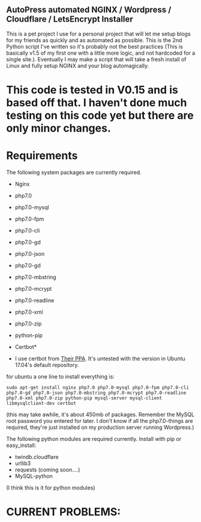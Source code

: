 ## AutoPress automated NGINX / Wordpress / Cloudflare / LetsEncrypt Installer

This is a pet project I use for a personal project that will let me setup blogs for my friends as quickly and as automated as possible. This is the 2nd Python script I've written so it's probably not the best practices (This is basically v1.5 of my first one with a little more logic, and not hardcoded for a single site.). Eventually I may make a script that will take a fresh install of Linux and fully setup NGINX and your blog automagically.



# This code is tested in V0.15 and is based off that. I haven't done much testing on this code yet but there are only minor changes.

# Requirements



The following system packages are currently required.

* Nginx
* php7.0
* php7.0-mysql
* php7.0-fpm
* php7.0-cli
* php7.0-gd
* php7.0-json
* php7.0-gd
* php7.0-mbstring
* php7.0-mcrypt
* php7.0-readline
* php7.0-xml
* php7.0-zip
* python-pip
* Certbot*

* I use certbot from [Their PPA](https://certbot.eff.org/all-instructions/#ubuntu-17-04-zesty-nginx). It's untested with the version in Ubuntu 17.04's default repository.

for ubuntu a one line to install everything is:

```
sudo apt-get install nginx php7.0 php7.0-mysql php7.0-fpm php7.0-cli php7.0-gd php7.0-json php7.0-mbstring php7.0-mcrypt php7.0-readline php7.0-xml php7.0-zip python-pip mysql-server mysql-client libmysqlclient-dev certbot
```

(this may take awhile, it's about 450mb of packages. Remember the MySQL root password you entered for later. I don't know if all the php7.0-things are required, they're just installed on my production server running Wordpress.)

The following python modules are required currently. Install with pip or easy_install:

* twindb.cloudflare
* urllib3
* requests (coming soon....)
* MySQL-python

(I think this is it for python modules)
# CURRENT PROBLEMS:
